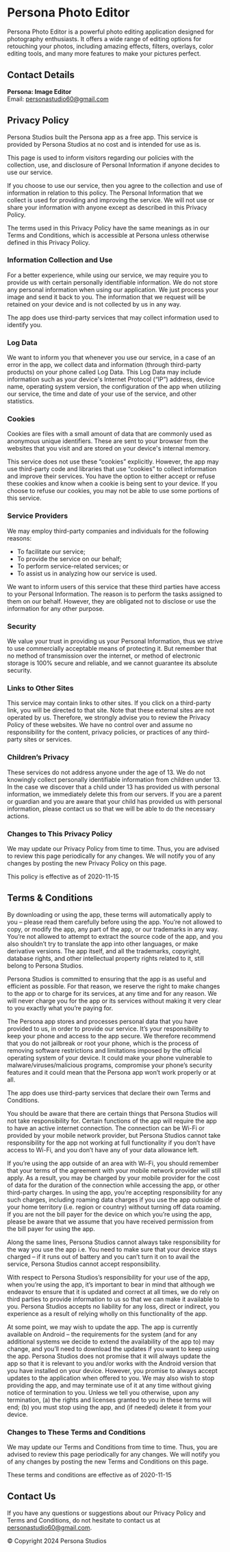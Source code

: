 # Persona Photo Editor

Persona Photo Editor is a powerful photo editing application designed for photography enthusiasts. It offers a wide range of editing options for retouching your photos, including amazing effects, filters, overlays, color editing tools, and many more features to make your pictures perfect.

## Contact Details

**Persona: Image Editor**  
Email: personastudio60@gmail.com

## Privacy Policy

Persona Studios built the Persona app as a free app. This service is provided by Persona Studios at no cost and is intended for use as is.

This page is used to inform visitors regarding our policies with the collection, use, and disclosure of Personal Information if anyone decides to use our service.

If you choose to use our service, then you agree to the collection and use of information in relation to this policy. The Personal Information that we collect is used for providing and improving the service. We will not use or share your information with anyone except as described in this Privacy Policy.

The terms used in this Privacy Policy have the same meanings as in our Terms and Conditions, which is accessible at Persona unless otherwise defined in this Privacy Policy.

### Information Collection and Use

For a better experience, while using our service, we may require you to provide us with certain personally identifiable information. We do not store any personal information when using our application. We just process your image and send it back to you. The information that we request will be retained on your device and is not collected by us in any way.

The app does use third-party services that may collect information used to identify you.

### Log Data

We want to inform you that whenever you use our service, in a case of an error in the app, we collect data and information (through third-party products) on your phone called Log Data. This Log Data may include information such as your device's Internet Protocol (“IP”) address, device name, operating system version, the configuration of the app when utilizing our service, the time and date of your use of the service, and other statistics.

### Cookies

Cookies are files with a small amount of data that are commonly used as anonymous unique identifiers. These are sent to your browser from the websites that you visit and are stored on your device's internal memory.

This service does not use these “cookies” explicitly. However, the app may use third-party code and libraries that use “cookies” to collect information and improve their services. You have the option to either accept or refuse these cookies and know when a cookie is being sent to your device. If you choose to refuse our cookies, you may not be able to use some portions of this service.

### Service Providers

We may employ third-party companies and individuals for the following reasons:

- To facilitate our service;
- To provide the service on our behalf;
- To perform service-related services; or
- To assist us in analyzing how our service is used.

We want to inform users of this service that these third parties have access to your Personal Information. The reason is to perform the tasks assigned to them on our behalf. However, they are obligated not to disclose or use the information for any other purpose.

### Security

We value your trust in providing us your Personal Information, thus we strive to use commercially acceptable means of protecting it. But remember that no method of transmission over the internet, or method of electronic storage is 100% secure and reliable, and we cannot guarantee its absolute security.

### Links to Other Sites

This service may contain links to other sites. If you click on a third-party link, you will be directed to that site. Note that these external sites are not operated by us. Therefore, we strongly advise you to review the Privacy Policy of these websites. We have no control over and assume no responsibility for the content, privacy policies, or practices of any third-party sites or services.

### Children’s Privacy

These services do not address anyone under the age of 13. We do not knowingly collect personally identifiable information from children under 13. In the case we discover that a child under 13 has provided us with personal information, we immediately delete this from our servers. If you are a parent or guardian and you are aware that your child has provided us with personal information, please contact us so that we will be able to do the necessary actions.

### Changes to This Privacy Policy

We may update our Privacy Policy from time to time. Thus, you are advised to review this page periodically for any changes. We will notify you of any changes by posting the new Privacy Policy on this page.

This policy is effective as of 2020-11-15

## Terms & Conditions

By downloading or using the app, these terms will automatically apply to you – please read them carefully before using the app. You’re not allowed to copy, or modify the app, any part of the app, or our trademarks in any way. You’re not allowed to attempt to extract the source code of the app, and you also shouldn’t try to translate the app into other languages, or make derivative versions. The app itself, and all the trademarks, copyright, database rights, and other intellectual property rights related to it, still belong to Persona Studios.

Persona Studios is committed to ensuring that the app is as useful and efficient as possible. For that reason, we reserve the right to make changes to the app or to charge for its services, at any time and for any reason. We will never charge you for the app or its services without making it very clear to you exactly what you’re paying for.

The Persona app stores and processes personal data that you have provided to us, in order to provide our service. It’s your responsibility to keep your phone and access to the app secure. We therefore recommend that you do not jailbreak or root your phone, which is the process of removing software restrictions and limitations imposed by the official operating system of your device. It could make your phone vulnerable to malware/viruses/malicious programs, compromise your phone’s security features and it could mean that the Persona app won’t work properly or at all.

The app does use third-party services that declare their own Terms and Conditions.

You should be aware that there are certain things that Persona Studios will not take responsibility for. Certain functions of the app will require the app to have an active internet connection. The connection can be Wi-Fi or provided by your mobile network provider, but Persona Studios cannot take responsibility for the app not working at full functionality if you don’t have access to Wi-Fi, and you don’t have any of your data allowance left.

If you’re using the app outside of an area with Wi-Fi, you should remember that your terms of the agreement with your mobile network provider will still apply. As a result, you may be charged by your mobile provider for the cost of data for the duration of the connection while accessing the app, or other third-party charges. In using the app, you’re accepting responsibility for any such charges, including roaming data charges if you use the app outside of your home territory (i.e. region or country) without turning off data roaming. If you are not the bill payer for the device on which you’re using the app, please be aware that we assume that you have received permission from the bill payer for using the app.

Along the same lines, Persona Studios cannot always take responsibility for the way you use the app i.e. You need to make sure that your device stays charged – if it runs out of battery and you can’t turn it on to avail the service, Persona Studios cannot accept responsibility.

With respect to Persona Studios’s responsibility for your use of the app, when you’re using the app, it’s important to bear in mind that although we endeavor to ensure that it is updated and correct at all times, we do rely on third parties to provide information to us so that we can make it available to you. Persona Studios accepts no liability for any loss, direct or indirect, you experience as a result of relying wholly on this functionality of the app.

At some point, we may wish to update the app. The app is currently available on Android – the requirements for the system (and for any additional systems we decide to extend the availability of the app to) may change, and you’ll need to download the updates if you want to keep using the app. Persona Studios does not promise that it will always update the app so that it is relevant to you and/or works with the Android version that you have installed on your device. However, you promise to always accept updates to the application when offered to you. We may also wish to stop providing the app, and may terminate use of it at any time without giving notice of termination to you. Unless we tell you otherwise, upon any termination, (a) the rights and licenses granted to you in these terms will end; (b) you must stop using the app, and (if needed) delete it from your device.

### Changes to These Terms and Conditions

We may update our Terms and Conditions from time to time. Thus, you are advised to review this page periodically for any changes. We will notify you of any changes by posting the new Terms and Conditions on this page.

These terms and conditions are effective as of 2020-11-15

## Contact Us

If you have any questions or suggestions about our Privacy Policy and Terms and Conditions, do not hesitate to contact us at personastudio60@gmail.com.

© Copyright 2024 Persona Studios
